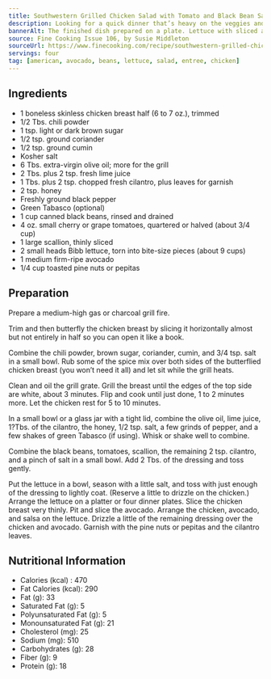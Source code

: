 ```yaml
---
title: Southwestern Grilled Chicken Salad with Tomato and Black Bean Salsa
description: Looking for a quick dinner that’s heavy on the veggies and light on the meat?  The spicy salsa makes this salad so filling, you won’t even notice the smaller portion of chicken. In this mix, it’s just right.
bannerAlt: The finished dish prepared on a plate. Lettuce with sliced avocado, tomatoes, black beans, and grilled chicken.
source: Fine Cooking Issue 106, by Susie Middleton
sourceUrl: https://www.finecooking.com/recipe/southwestern-grilled-chicken-salad-with-tomato-and-black-bean-salsa
servings: four
tag: [american, avocado, beans, lettuce, salad, entree, chicken]
---
```


## Ingredients
  + 1 boneless skinless chicken breast half (6 to 7 oz.), trimmed
  + 1/2 Tbs. chili powder
  + 1 tsp. light or dark brown sugar
  + 1/2 tsp. ground coriander
  + 1/2 tsp. ground cumin
  + Kosher salt
  + 6 Tbs. extra-virgin olive oil; more for the grill
  + 2 Tbs. plus 2 tsp. fresh lime juice
  + 1 Tbs. plus 2 tsp. chopped fresh cilantro, plus leaves for garnish
  + 2 tsp. honey
  + Freshly ground black pepper
  + Green Tabasco (optional)
  + 1 cup canned black beans, rinsed and drained
  + 4 oz. small cherry or grape tomatoes, quartered or halved (about 3/4 cup)
  + 1 large scallion, thinly sliced
  + 2 small heads Bibb lettuce, torn into bite-size pieces (about 9 cups)
  + 1 medium firm-ripe avocado
  + 1/4 cup toasted pine nuts or pepitas


## Preparation
Prepare a medium-high gas or charcoal grill fire.

Trim and then butterfly the chicken breast by slicing it horizontally almost but not entirely in half so you can open it like a book.

Combine the chili powder, brown sugar, coriander, cumin, and 3/4 tsp. salt in a small bowl. Rub some of the spice mix over both sides of the butterflied chicken breast (you won’t need it all) and let sit while the grill heats.

Clean and oil the grill grate. Grill the breast until the edges of the top side are white, about 3 minutes. Flip and cook until just done, 1 to 2 minutes more. Let the chicken rest for 5 to 10 minutes.

In a small bowl or a glass jar with a tight lid, combine the olive oil, lime juice, 1?Tbs. of the cilantro, the honey, 1/2 tsp. salt, a few grinds of pepper, and a few shakes of green Tabasco (if using). Whisk or shake well to combine.

Combine the black beans, tomatoes, scallion, the remaining 2 tsp. cilantro, and a pinch of salt in a small bowl. Add 2 Tbs. of the dressing and toss gently.

Put the lettuce in a bowl, season with a little salt, and toss with just enough of the dressing to lightly coat. (Reserve a little to drizzle on the chicken.) Arrange the lettuce on a platter or four dinner plates. Slice the chicken breast very thinly. Pit and slice the avocado. Arrange the chicken, avocado, and salsa on the lettuce. Drizzle a little of the remaining dressing over the chicken and avocado. Garnish with the pine nuts or pepitas and the cilantro leaves.

## Nutritional Information
  + Calories (kcal) : 470
  + Fat Calories (kcal): 290
  + Fat (g): 33
  + Saturated Fat (g): 5
  + Polyunsaturated Fat (g): 5
  + Monounsaturated Fat (g): 21
  + Cholesterol (mg): 25
  + Sodium (mg): 510
  + Carbohydrates (g): 28
  + Fiber (g): 9
  + Protein (g): 18